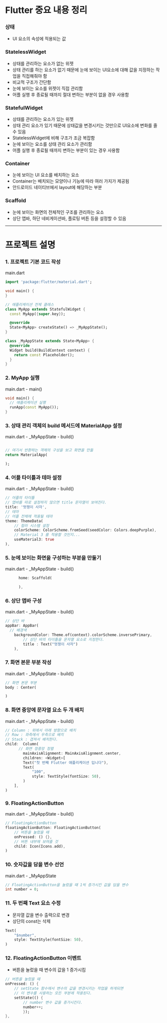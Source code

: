 # Flutter 중요 내용 정리

### 상태
- UI 요소의 속성에 적용되는 값

### StatelessWidget
- 상태를 관리하는 요소가 없는 위젯
- 상태 관리를 하는 요소가 없기 때문에 눈에 보이는 UI요소에 대해 값을 지정하는 작업을 직접해줘야 함
- 비교적 구조가 간단함
- 눈에 보이는 요소를 위젯이 직접 관리함
- 어플 실행 후 종료될 때까지 절대 변하는 부분이 없을 경우 사용함

### StatefulWidget
- 상태를 관리하는 요소가 있는 위젯
- 상태 관리 요소가 있기 때문에 상태값을 변경시키는 것만으로 UI요소에 변화를 줄 수 있음
- StatelessWidget에 비해 구조가 조금 복잡함
- 눈에 보이는 요소를 상태 관리 요소가 관리함
- 어플 실행 후 종료될 때까지 변하는 부분이 있는 경우 사용함

### Container
- 눈에 보이는 UI 요소를 배치하는 요소
- Container는 배치되는 모양이나 기능에 따라 여러 가지가 제공됨
- 안드로이드 네이티브에서 layout에 해당하는 부분

### Scaffold
- 눈에 보이는 화면의 전체적인 구조를 관리하는 요소
- 상단 앱바, 하단 네비게이션바, 플로팅 버튼 등을 설정할 수 있음

---

# 프로젝트 설명

### 1. 프로젝트 기본 코드 작성
main.dart
```dart
import 'package:flutter/material.dart';

void main() {
}

// 애플리케이션 전체 클래스
class MyApp extends StatefulWidget {
  const MyApp({super.key});

  @override
  State<MyApp> createState() => _MyAppState();
}

class _MyAppState extends State<MyApp> {
  @override
  Widget build(BuildContext context) {
    return const Placeholder();
  }
}

```

### 2. MyApp 실행
main.dart - main()
```dart
void main() {
  // 애플리케이션 실행
  runApp(const MyApp());
}
```

### 3. 상태 관리 객체의 build 메서드에 MaterialApp 설정
main.dart - _MyAppState - build()
```dart

// 여기서 반환하는 객체의 구성을 보고 화면을 만듦
return MaterialApp(

);
```

### 4. 어플 타이틀과 테마 설정
main.dart - _MyAppState - build()
```dart
// 어플의 타이틀
// 앱바를 따로 설정하지 않으면 title 문자열이 보여진다.
title: '멋쟁이 사자',
// 테마
// 어플 전체에 적용될 테마
theme: ThemeData(
    // 컬러 시스템 설정
    colorScheme: ColorScheme.fromSeed(seedColor: Colors.deepPurple),
    // Material 3 를 적용할 것인지...
    useMaterial3: true
),
```

### 5. 눈에 보이는 화면을 구성하는 부분을 만둘기
main.dart - _MyAppState - build()
```dart
      home: Scaffold(

      ),
```
### 6. 상단 앱바 구성
main.dart - _MyAppState - build()
```dart
// 상단 바
appBar: AppBar(
  // 배경색
    backgroundColor: Theme.of(context).colorScheme.inversePrimary,
        // 상단 바의 타이틀을 문자열 요소로 지정한다.
        title : Text("멋쟁이 사자")
    ),
```

### 7. 화면 본문 부분 작성
main.dart - _MyAppState - build()
```dart
// 화면 본문 부분
body : Center(

)
```
### 8. 화면 중앙에 문자열 요소 두 개 배치
main.dart - _MyAppState - build()
```dart
// Column : 위에서 아래 방향으로 배치
// Row : 좌측에서 우측으로 배치
// Stack : 겹쳐서 배치한다.
child:  Column(
      // 화면 정중앙 정렬
        mainAxisAlignment: MainAxisAlignment.center,
        children: <Widget>[
        Text("첫 번째 Flutter 애플리케이션 입니다"),
        Text(
            "100",
            style: TextStyle(fontSize: 50),
        )
    ],
)
```

### 9. FloatingActionButton
main.dart - _MyAppState - build()
```dart
// FloatingActionButton
floatingActionButton: FloatingActionButton(
    // 버튼을 눌렀을 때
    onPressed: () {},
    // 버튼 내부에 보여줄 것
    child: Icon(Icons.add),
)
```

### 10. 숫자값을 담을 변수 선언
main.dart - _MyAppState
```dart
// FloatingActionButton을 눌렀을 때 1씩 증가시킨 값을 담을 변수
int number = 0;
```

### 11. 두 번째 Text 요소 수정
- 문자열 값을 변수 출력으로 변경
- 상단의 const는 삭제
```dart
Text(
    "$number",
    style: TextStyle(fontSize: 50),
) 
```

### 12. FloatingActionButton 이벤트
- 버튼을 눌렀을 때 변수의 값을 1 증가시킴
```dart
// 버튼을 눌렀을 때
onPressed: () {
    // setState 함수에서 변수의 값을 변경시키는 작업을 하게되면
    // 이 변수를 사용하는 모든 부분에 적용된다.
    setState(() {
        // number 변수 값을 증가시킨다.
        number++;
        });
},
```
